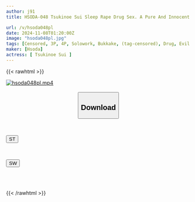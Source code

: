 ```yaml
---
author: j91
title: HSODA-048 Tsukinoe Sui Sleep Rape Drug Sex. A Pure And Innocent Slender Beautiful Girl Is Continuously Gang-raped In A Club...

url: /v/hsoda048pl
date: 2024-11-08T01:20:00Z
image: "hsoda048pl.jpg"
tags: [Censored, 3P, 4P, Solowork, Bukkake, (tag-censored), Drug, Evil	]
maker: [Hsoda]
actress: [ Tsukinoe Sui ]
---
```



{{< rawhtml >}}

<div class="video" data-videoid="PkR6KAPPJQU0aP6">
    <a href="javascript:;">
        <img src="/v/hsoda048pl/hsoda048pl.jpg" width="WIDTH" height="HEIGHT" alt="hsoda048pl.mp4" loading="lazy">
    </a>
</div>

<script type="text/javascript" src="https://j91.asia/asset/on-demand-st.js"></script>

<br>
  <link rel="stylesheet" href="https://j91.asia/asset/bs5.css">
  
  <center>
  <button class="btn btn-primary" type="button" data-bs-toggle="collapse" data-bs-target=".multi-collapse" aria-expanded="false" aria-controls="multiCollapseExample1 multiCollapseExample2"><h2>Download</h2></button></center>
</p>
<div class="row">
  <div class="col">
    <div class="collapse multi-collapse" id="multiCollapseExample1">
      <div class="card card-body">
	      	      <br>
<div class="buttons">  
<p><a href="/v/hsoda048pl/st.html" target="_blank"><button class="btn-hover color-3"><i class="fa fa-download"></i> ST</button></a></p></div>
    </div>
  </div>
</div>
  <div class="col">
    <div class="collapse multi-collapse" id="multiCollapseExample2">
      <div class="card card-body">
	      <br>
<div class="buttons">
<p><a href="/v/hsoda048pl/sw.html" target="_blank"><button class="btn-hover color-2"><i class="fa fa-download"></i> SW</button></a></p></div>
<br><br>
      </div>
    </div>
  </div>
</div>

{{< /rawhtml >}}